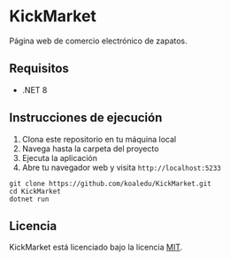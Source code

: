 # KickMarket

Página web de comercio electrónico de zapatos.

## Requisitos

- .NET 8

## Instrucciones de ejecución

1. Clona este repositorio en tu máquina local
2. Navega hasta la carpeta del proyecto
3. Ejecuta la aplicación
4. Abre tu navegador web y visita `http://localhost:5233`

```
git clone https://github.com/koaledu/KickMarket.git
cd KickMarket
dotnet run
```

## Licencia

KickMarket está licenciado bajo la licencia [MIT](https://github.com/koaledu/KickMarket/blob/main/LICENSE).
